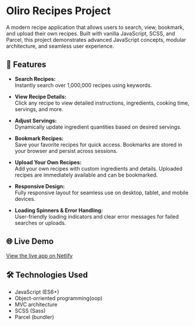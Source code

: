 # Oliro Recipes Project

A modern recipe application that allows users to search, view, bookmark, and upload their own recipes. Built with vanilla JavaScript, SCSS, and Parcel, this project demonstrates advanced JavaScript concepts, modular architecture, and seamless user experience.

## 🚀 Features

- **Search Recipes:**  
  Instantly search over 1,000,000 recipes using keywords.

- **View Recipe Details:**  
  Click any recipe to view detailed instructions, ingredients, cooking time, servings, and more.

- **Adjust Servings:**  
  Dynamically update ingredient quantities based on desired servings.

- **Bookmark Recipes:**  
  Save your favorite recipes for quick access. Bookmarks are stored in your browser and persist across sessions.

- **Upload Your Own Recipes:**  
  Add your own recipes with custom ingredients and details. Uploaded recipes are immediately available and can be bookmarked.

- **Responsive Design:**  
  Fully responsive layout for seamless use on desktop, tablet, and mobile devices.

- **Loading Spinners & Error Handling:**  
  User-friendly loading indicators and clear error messages for failed searches or uploads.

## 🌐 Live Demo

[View the live app on Netlify](https://olirorecipes.netlify.app)

## 🛠️ Technologies Used

- JavaScript (ES6+)
- Object-orriented programming(oop)
- MVC architecture
- SCSS (Sass)
- Parcel (bundler)

```

```
